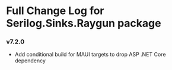 # Full Change Log for Serilog.Sinks.Raygun package

### v7.2.0
- Add conditional build for MAUI targets to drop ASP .NET Core dependency
 